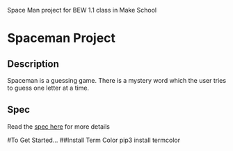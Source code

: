 Space Man project for BEW 1.1 class in Make School
# Spaceman Project

## Description
Spaceman is a guessing game.  There is a mystery word which the user tries to guess one letter at a time.  

## Spec
Read the [spec here](https://docs.google.com/document/d/1y1WPgJERAuLRJjeSXTf5znjhsrtPjnzPKfD03_f6v7w/edit?usp=sharing) for more details


#To Get Started...
##Install Term Color
     pip3 install termcolor
